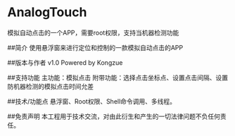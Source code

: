 # AnalogTouch
模拟自动点击的一个APP，需要root权限，支持当机器检测功能

##简介
使用悬浮窗来进行定位和控制的一款模拟自动点击的APP

##版本与作者
v1.0
Powered by Kongzue

##支持功能
主功能：模拟点击
附带功能：选择点击坐标点、设置点击间隔、设置防机器检测的模拟点击时间允差

##技术/功能点
悬浮窗、Root权限、Shell命令调用、多线程。

##免责声明
本工程用于技术交流，对由此衍生和产生的一切法律问题不负任何责任。
